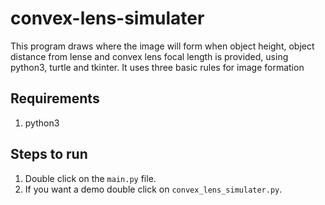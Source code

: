 # convex-lens-simulater
  This program draws where the image will form when object height, object distance from
lense and convex lens focal length is provided, using python3, turtle and tkinter.
It uses three basic rules for image formation

## Requirements
1.  python3

## Steps to run
1. Double click on the ```main.py``` file.
2. If you want a demo double click on ```convex_lens_simulater.py```.
